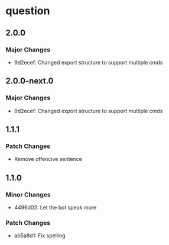 # question

## 2.0.0

### Major Changes

- 9d2ecef: Changed export structure to support multiple cmds

## 2.0.0-next.0

### Major Changes

- 9d2ecef: Changed export structure to support multiple cmds

## 1.1.1

### Patch Changes

- Remove offencive sentence

## 1.1.0

### Minor Changes

- 4496d02: Let the bot speak more

### Patch Changes

- ab5a8d1: Fix spelling
